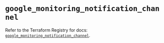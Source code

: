 # `google_monitoring_notification_channel`

Refer to the Terraform Registry for docs: [`google_monitoring_notification_channel`](https://registry.terraform.io/providers/hashicorp/google/6.45.0/docs/resources/monitoring_notification_channel).
